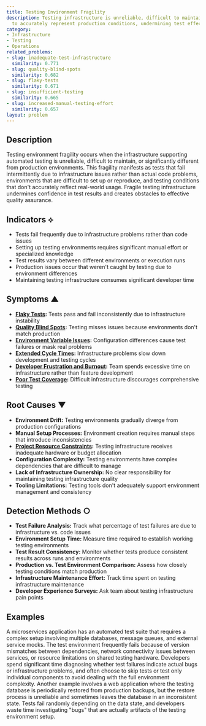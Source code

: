 ```yaml
---
title: Testing Environment Fragility
description: Testing infrastructure is unreliable, difficult to maintain, and fails
  to accurately represent production conditions, undermining test effectiveness.
category:
- Infrastructure
- Testing
- Operations
related_problems:
- slug: inadequate-test-infrastructure
  similarity: 0.771
- slug: quality-blind-spots
  similarity: 0.682
- slug: flaky-tests
  similarity: 0.671
- slug: insufficient-testing
  similarity: 0.665
- slug: increased-manual-testing-effort
  similarity: 0.657
layout: problem
---
```


## Description

Testing environment fragility occurs when the infrastructure supporting automated testing is unreliable, difficult to maintain, or significantly different from production environments. This fragility manifests as tests that fail intermittently due to infrastructure issues rather than actual code problems, environments that are difficult to set up or reproduce, and testing conditions that don't accurately reflect real-world usage. Fragile testing infrastructure undermines confidence in test results and creates obstacles to effective quality assurance.

## Indicators ⟡

- Tests fail frequently due to infrastructure problems rather than code issues
- Setting up testing environments requires significant manual effort or specialized knowledge
- Test results vary between different environments or execution runs
- Production issues occur that weren't caught by testing due to environment differences
- Maintaining testing infrastructure consumes significant developer time

## Symptoms ▲

- **[Flaky Tests](flaky-tests.md):** Tests pass and fail inconsistently due to infrastructure instability
- **[Quality Blind Spots](quality-blind-spots.md):** Testing misses issues because environments don't match production
- **[Environment Variable Issues](environment-variable-issues.md):** Configuration differences cause test failures or mask real problems
- **[Extended Cycle Times](extended-cycle-times.md):** Infrastructure problems slow down development and testing cycles
- **[Developer Frustration and Burnout](developer-frustration-and-burnout.md):** Team spends excessive time on infrastructure rather than feature development
- **[Poor Test Coverage](poor-test-coverage.md):** Difficult infrastructure discourages comprehensive testing

## Root Causes ▼

- **Environment Drift:** Testing environments gradually diverge from production configurations
- **Manual Setup Processes:** Environment creation requires manual steps that introduce inconsistencies
- **[Project Resource Constraints](project-resource-constraints.md):** Testing infrastructure receives inadequate hardware or budget allocation
- **Configuration Complexity:** Testing environments have complex dependencies that are difficult to manage
- **Lack of Infrastructure Ownership:** No clear responsibility for maintaining testing infrastructure quality
- **Tooling Limitations:** Testing tools don't adequately support environment management and consistency

## Detection Methods ○

- **Test Failure Analysis:** Track what percentage of test failures are due to infrastructure vs. code issues
- **Environment Setup Time:** Measure time required to establish working testing environments
- **Test Result Consistency:** Monitor whether tests produce consistent results across runs and environments
- **Production vs. Test Environment Comparison:** Assess how closely testing conditions match production
- **Infrastructure Maintenance Effort:** Track time spent on testing infrastructure maintenance
- **Developer Experience Surveys:** Ask team about testing infrastructure pain points

## Examples

A microservices application has an automated test suite that requires a complex setup involving multiple databases, message queues, and external service mocks. The test environment frequently fails because of version mismatches between dependencies, network connectivity issues between services, or resource limitations on shared testing hardware. Developers spend significant time diagnosing whether test failures indicate actual bugs or infrastructure problems, and often choose to skip tests or test only individual components to avoid dealing with the full environment complexity. Another example involves a web application where the testing database is periodically restored from production backups, but the restore process is unreliable and sometimes leaves the database in an inconsistent state. Tests fail randomly depending on the data state, and developers waste time investigating "bugs" that are actually artifacts of the testing environment setup.
